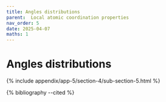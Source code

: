 ```yaml
---
title: Angles distributions
parent:  Local atomic coordination properties
nav_order: 5
date: 2025-04-07
maths: 1
---
```


# Angles distributions

{% include appendix/app-5/section-4/sub-section-5.html %}

{% bibliography --cited %}

